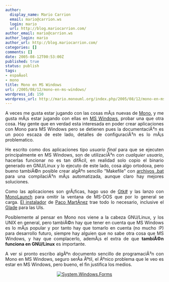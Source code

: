 ```yaml
---
author:
  display_name: Mario Carrion
  email: mario@carrion.ws
  login: mario
  url: http://blog.mariocarrion.com/
author_email: mario@carrion.ws
author_login: mario
author_url: http://blog.mariocarrion.com/
categories: []
comments: []
date: 2005-08-12T00:53:00Z
published: true
status: publish
tags:
- espaÃ±ol
- mono
title: Mono en MS Windows
url: /2005/08/12/mono-en-ms-windows/
wordpress_id: 150
wordpress_url: http://mario.monouml.org/index.php/2005/08/12/mono-en-ms-windows/
---
```


<div style="clear:both;"></div>
<p style="text-align: justify;">A veces me gusta estar jugando con las cosas mÃ¡s nuevas de <a href="http://www.mono-project.com">Mono</a>, y me gusta mÃ¡s estar jugando con ellas en <a href="http://es.wikipedia.org/wiki/Windows">MS Windows</a>, probar una que otra cosa. Hay gente que en verdad esta interesada en poder crear aplicaciones con Mono para MS Windows pero se detienen pues la documentaciÃ³n es un poco escaza de este lado, detalles de configuraciÃ³n es lo mÃ¡s problematico.</p>
<p style="text-align: justify;">He escrito como dos aplicaciones tipo <span style="font-style:italic;">usuario final</span> para que se ejecuten principalmente en MS Windows, son de utilizaciÃ³n con <span style="font-style:italic;">cualquier usuario</span>, hacerlas funcionar no es tan difÃ­cil, en realidad solo copio el binario generado en GNU/Linux y lo ejecuto de este lado, cosa algo ortodoxa, pero bueno tambiÃ©n posible crear algÃºn sencillo "Makefile" con <a href="http://en.wikipedia.org/wiki/.bat">archivos .bat</a> para una compilaciÃ³n mÃ¡s automatizada, aunque claro hay mejores soluciones.</p>
<p style="text-align: justify;">Como las aplicaciones son grÃ¡ficas, hago uso de <a href="http://forge.novell.com/modules/xfcontent/downloads.php/monowin32/Mono%20Win32%20Combined%20Installer/v1.1.8.0">Gtk#</a> y las lanzo con <a href="http://forge.novell.com/modules/xfcontent/downloads.php/monowin32/Runtime%20selector">MonoLaunch</a> para omitir la ventana de MS-DOS que por lo general se carga. <a href="http://forge.novell.com/modules/xfmod/project/?monowin32">El instalador</a> de <a href="http://www.mfconsulting.com/blog/">Paco MartÃ­nez</a> trae todo lo necesario, inclusive el <a href="http://glade.gnome.org/">Glade</a> para las UIs.</p>
<p style="text-align: justify;">Posiblemente al pensar en Mono nos viene a la cabeza GNU/Linux, y los UNIX en general, pero tambiÃ©n hay que tener en cuenta que MS Windows es lo mÃ¡s popular y por tanto hay que tomarlo en cuenta (no mucho :P) para desarrollo futuro, siempre hay alguien que no sabe otra cosa que MS Windows, y hay que complacerlo, ademÃ¡s el extra de que <span style="font-weight:bold;">tambiÃ©n funciona en GNU/Linux</span> es importante.</p>
<p style="text-align: justify;">A ver si pronto escribo algÃºn documento sencillo de programaciÃ³n con Mono en MS Windows, seguro serÃ­a Ãºtil, el Ãºnico problema que le veo es estar en MS Windows, pero bueno, el fin justifica los medios.</p>
<p style="text-align: center; align: center;">
<a href="http://photos22.flickr.com/33334704_0d2e712585_o.png"><img src="http://photos22.flickr.com/33334704_0d2e712585_m.jpg" alt="System.Windows.Forms" title="System.Windows.Forms" border="0" /></a></p>
<div style="clear:both; padding-bottom: 0.25em;"></div>
